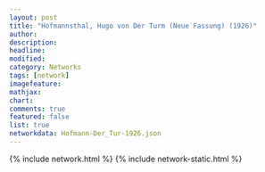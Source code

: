 ```yaml
---
layout: post
title: "Hofmannsthal, Hugo von Der Turm (Neue Fassung) (1926)"
author:
description:
headline:
modified:
category: Networks
tags: [network]
imagefeature: 
mathjax: 
chart: 
comments: true
featured: false
list: true
networkdata: Hofmann-Der_Tur-1926.json
---
```

{% include network.html %}
{% include network-static.html %}
